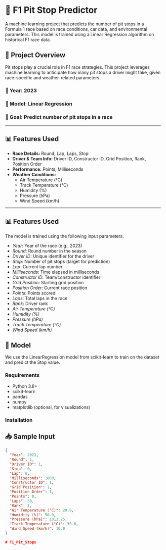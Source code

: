 # 🏁 F1 Pit Stop Predictor

A machine learning project that predicts the number of pit stops in a Formula 1 race based on race conditions, car data, and environmental parameters. This model is trained using a Linear Regression algorithm on historical F1 race data.

## 🚀 Project Overview

Pit stops play a crucial role in F1 race strategies. This project leverages machine learning to anticipate how many pit stops a driver might take, given race-specific and weather-related parameters.

### 📌 Year: 2023  
### 📌 Model: Linear Regression  
### 📌 Goal: Predict number of pit stops in a race  

---

## 📊 Features Used

- **Race Details:** Round, Lap, Laps, Stop
- **Driver & Team Info:** Driver ID, Constructor ID, Grid Position, Rank, Position Order
- **Performance:** Points, Milliseconds
- **Weather Conditions:**
  - Air Temperature (°C)
  - Track Temperature (°C)
  - Humidity (%)
  - Pressure (hPa)
  - Wind Speed (km/h)

---
## 📊 Features Used

The model is trained using the following input parameters:

- *Year*: Year of the race (e.g., 2023)
- *Round*: Round number in the season
- *Driver ID*: Unique identifier for the driver
- *Stop*: Number of pit stops (target for prediction)
- *Lap*: Current lap number
- *Milliseconds*: Time elapsed in milliseconds
- *Constructor ID*: Team/constructor identifier
- *Grid Position*: Starting grid position
- *Position Order*: Current race position
- *Points*: Points scored
- *Laps*: Total laps in the race
- *Rank*: Driver rank
- *Air Temperature (°C)*
- *Humidity (%)*
- *Pressure (hPa)*
- *Track Temperature (°C)*
- *Wind Speed (km/h)*

## 🔧 Model

We use the LinearRegression model from scikit-learn to train on the dataset and predict the Stop value.

### Requirements

- Python 3.8+
- scikit-learn
- pandas
- numpy
- matplotlib (optional, for visualizations)

### Installation


## 📥 Sample Input

```json
{
  "Year": 2023,
  "Round": 1,
  "Driver ID": 1,
  "Stop": 0,
  "Lap": 0,
  "Milliseconds": 1000,
  "Constructor ID": 1,
  "Grid Position": 1,
  "Position Order": 1,
  "Points": 0,
  "Laps": 50,
  "Rank": 1,
  "Air Temperature (°C)": 20.0,
  "Humidity (%)": 50.0,
  "Pressure (hPa)": 1013.25,
  "Track Temperature (°C)": 30.0,
  "Wind Speed (km/h)": 10.0
}

#   F 1 _ P i t _ S t o p s  
 
